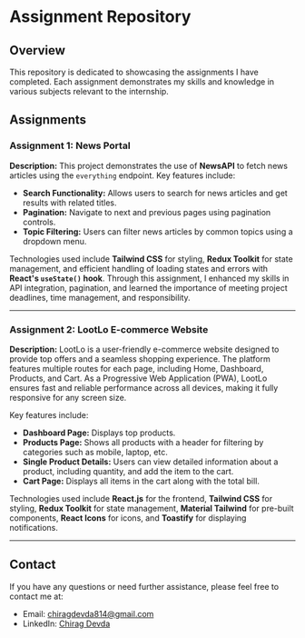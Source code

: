 ﻿# Assignment Repository

## Overview

This repository is dedicated to showcasing the assignments I have completed. Each assignment demonstrates my skills and knowledge in various subjects relevant to the internship.

## Assignments

### Assignment 1: News Portal

**Description:** This project demonstrates the use of **NewsAPI** to fetch news articles using the `everything` endpoint. Key features include:

- **Search Functionality:** Allows users to search for news articles and get results with related titles.
- **Pagination:** Navigate to next and previous pages using pagination controls.
- **Topic Filtering:** Users can filter news articles by common topics using a dropdown menu.

Technologies used include **Tailwind CSS** for styling, **Redux Toolkit** for state management, and efficient handling of loading states and errors with **React's `useState()` hook**. Through this assignment, I enhanced my skills in API integration, pagination, and learned the importance of meeting project deadlines, time management, and responsibility.

---

### Assignment 2: LootLo E-commerce Website

**Description:** LootLo is a user-friendly e-commerce website designed to provide top offers and a seamless shopping experience. The platform features multiple routes for each page, including Home, Dashboard, Products, and Cart. As a Progressive Web Application (PWA), LootLo ensures fast and reliable performance across all devices, making it fully responsive for any screen size.

Key features include:

- **Dashboard Page:** Displays top products.
- **Products Page:** Shows all products with a header for filtering by categories such as mobile, laptop, etc.
- **Single Product Details:** Users can view detailed information about a product, including quantity, and add the item to the cart.
- **Cart Page:** Displays all items in the cart along with the total bill.

Technologies used include **React.js** for the frontend, **Tailwind CSS** for styling, **Redux Toolkit** for state management, **Material Tailwind** for pre-built components, **React Icons** for icons, and **Toastify** for displaying notifications.

---

## Contact

If you have any questions or need further assistance, please feel free to contact me at:

- Email: chiragdevda814@gmail.com
- LinkedIn: [Chirag Devda](https://www.linkedin.com/in/chirag-devda-805213290/)
